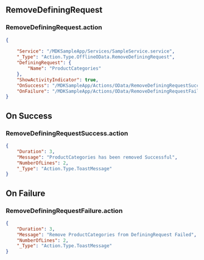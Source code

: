 ## RemoveDefiningRequest

### RemoveDefiningRequest.action

```json
{
	
	"Service": "/MDKSampleApp/Services/SampleService.service",
	"_Type": "Action.Type.OfflineOData.RemoveDefiningRequest",
	"DefiningRequest": {
    	"Name": "ProductCategories"
  	},
	"ShowActivityIndicator": true,
	"OnSuccess": "/MDKSampleApp/Actions/OData/RemoveDefiningRequestSuccess.action",
	"OnFailure": "/MDKSampleApp/Actions/OData/RemoveDefiningRequestFailure.action"
}
```

## On Success

### RemoveDefiningRequestSuccess.action

```json
{
    "Duration": 3,
    "Message": "ProductCategories has been removed Successful",
    "NumberOfLines": 2,
    "_Type": "Action.Type.ToastMessage"
}
```

## On Failure

### RemoveDefiningRequestFailure.action

```json
{
    "Duration": 3,
    "Message": "Remove ProductCategories from DefiningRequest Failed",
    "NumberOfLines": 2,
    "_Type": "Action.Type.ToastMessage"
}
```